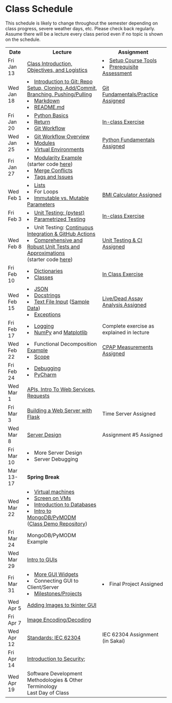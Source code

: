 # Class Schedule

This schedule is likely to change throughout the semester depending on class
progress, severe weather days, etc.  Please check back regularly.  Assume there 
will be a lecture every class period even if no topic is shown on the schedule.

<table>

<tr>
<th>Date</th>
<th>Lecture</th>
<th>Assignment</th>
</tr>

<tr>
<td>Fri Jan 13</td>
    <td><a href="Lectures/Intro_Lecture.md">Class Introduction, Objectives, and Logistics</a></td>
    <td>
      <li><a href="Assignments/01_tool_setup_git_intro.md">Setup Course Tools</a></li>
      <li><a href="Assignments/00_programming_assessment.md">Prerequisite Assessment</a></li>
</td>
</tr>

<tr>
<td>Wed Jan 18</td>
    <td>
      <li><a href="Lectures/intro_to_git.md">Introduction to Git:  Repo Setup, 
      Cloning, Add/Commit, Branching, Pushing/Pulling</a></li>     
      <li><a href="Resources/markdown.md">Markdown</a></li>
      <li><a href="Resources/Git/readme_files.md">README.md</a></li>
    </td>
    <td>
        <a href="Assignments/02_git_fundamentals_practice.md">Git Fundamentals/Practice Assigned</a>
    </td>  
</tr>

<tr>
<td>Fri Jan 20<br></td>
    <td>
        <li><a href="Lectures/python_basics.md">Python Basics</a></li>
        <li><a href="Lectures/return_keyword.md">Return</a></li> 
        <li><a href="Lectures/git_workflow.md">Git Workflow</a></li>
    </td>
    <td>
        <a href="Lectures/git_workflow.md#LDL-Branch">In-class Exercise</a>
    </td>
</tr>

<tr>
<td>Wed Jan 25</td>
    <td>
        <li><a href="Lectures/git_workflow_overview.md">Git Workflow Overview</a></li>
        <li><a href="Lectures/modules.md">Modules</a></li> 
        <li><a href="Lectures/virtual_environments.md">Virtual Environments</a></li> 
    </td>
    <td><a href="Assignments/PythonFundamentalAssignment.md">Python Fundamentals Assigned</a></td>
</tr>

<tr>
<td>Fri Jan 27</td> 
  <td> 
    <li><a href="Lectures/modularity_example.md">Modularity Example</a> (starter code <a href="https://github.com/dward2/modularity_example">here</a>)</li>
    <li><a href="Resources/Git/MergeConflicts.md">Merge Conflicts</a></li>
    <li><a href="Lectures/git_workflow_more.md">Tags and Issues</a></li>
  </td>
  <td></td>
</tr>

<tr>
<td>Wed Feb 1</td>
    <td>
        <li><a href="Lectures/lists.md">Lists</a></li>
        <li>For Loops</li>
        <li><a href="Lectures/parameters.md">Immutable vs. Mutable Parameters</a></li>
    </td>
    <td>
        <a href="Assignments/BMICalculatorAssignment.md">BMI Calculator Assigned</a>
</td>
</tr>

<tr>
<td>Fri Feb 3</td>
    <td>
        <li><a href="Lectures/unit_testing.md">Unit Testing: (pytest)</a></li>
        <li><a href="Lectures/robust_testing.md#testing-multiple-cases-using-parametrized-testing">Parametrized Testing</a></li>
    </td>
    <td><a href = "Lectures/unit_testing.md#exercise">In-class Exercise</a></td>
</tr>

<tr>
<td>Wed Feb 8</td>
    <td>
        <li>Unit Testing: <a href="Lectures/continuous_integration_github_actions.md">Continuous 
    Integration & GitHub Actions</a></li>
    <li><a href="Lectures/robust_testing.md">Comprehensive and Robust Unit Tests and Approximations</a></li>
    (starter code <a href="Lectures/unit_testing_code/weight_entry_starter_code.md">here</a>)
    </td>
    <td>
        <a href="Assignments/UnitTestingCIAssignment.md">Unit Testing & CI Assigned</a></td>
</tr>

<tr>
<td>Fri Feb 10</td>
    <td>
        <li><a href="Lectures/dictionaries.md">Dictionaries</a></li>
        <li><a href="Lectures/classes.md">Classes</a></li>
    </td>
    <td><a href="Lectures/dictionary_class_in_class_exercise.md">In Class Exercise</a></td>
</tr>

<tr>
<td>Wed Feb 15</td>
    <td>
        <li><a href="Lectures/json.md">JSON</a></li>
        <li><a href="Lectures/docstrings.md">Docstrings</a></li>
        <li><a href="Lectures/file_input.md">Text File Input</a> (<a href="Lectures/lecture_files/input_file_input_lecture.txt">Sample Data</a>)</li>
        <li><a href="Lectures/exceptions_active_lecture.md">Exceptions</a></li>
    </td>
    <td>
        <a href="Assignments/Live_Dead_Assay_Analysis">Live/Dead Assay Analysis Assigned</a>
    </td>
</tr>

<tr>
<td>Fri Feb 17</td>
    <td>
        <li><a href="Lectures/logging.md">Logging</a></li>
        <li><a href="Lectures/numpy.md">NumPy</a> and 
        <a href="Lectures/matplotlib.md">Matplotlib</a></li>
    </td>
    <td>Complete exercise as explained in lecture</td>
</tr>

<tr>
<td>Wed Feb 22</td>
    <td>
        <li>Functional Decomposition <a href="Lectures/functional_decomposition_example.md">Example</a></li> 
        <li><a href="Lectures/variable_scope.md">Scope</a></li>
    </td>
    <td>
        <a href="Assignments/CPAP Measurements">CPAP Measurements Assigned</a></td>
</tr>

<tr>
<td>Fri Feb  24</td>
    <td> 
        <!---<a href="Lectures/sphinx.md">Sphinx</a>--->
        <li><a href="Lectures/debugging.md">Debugging</a></li> 
        <li><a href="Resources/PyCharm">PyCharm</a></li>
    </td>
    <td></td>
</tr>

<tr>
<td>Wed Mar 1</td>
    <td> 
        <a href="Lectures/apis_webservices_requests.md">
        APIs, Intro To Web Services, Requests</a>
    </td>
    <td>
        <!---<a href="Lectures/name_server_project.md">Class Exercise</a>--->
    </td>
</tr>

<tr>
<td>Fri Mar 3</td>
    <td>
        <a href="Lectures/flask_server_setup.md">
           Building a Web Server with Flask</a>
    </td>
    <td>
        <!---<a href="Assignments/time_server_project.md">--->Time Server Assigned<!---</a>---> 
    </td>
</tr>

<tr>
<td>Wed Mar 8</td>
<td>
    <a href="Lectures/server_code_design.md">Server Design</a>
</td>
<td>
    Assignment #5 Assigned
    <!---<a href="Assignments/heart_rate_sentinel_server_assignment.md">Heart Rate Sentinel Server Assigned</a>---> 
</td>

<tr>
<td>Fri Mar 10</td>
    <td>
        <li>More Server Design</li>
        <li>Server Debugging</li> 
</td>    
    <td></td>
</tr>

<tr>
<td>Mar 13-17</td>
<td><b>Spring Break</b></td>
<td></td>
</tr>

<tr>
<td>Wed Mar 22</td>
    <td>
        <li><a href="Resources/virtual_machines.md">Virtual machines</a></li>
        <li><a href="Resources/WebServices/screen.md">Screen on VMs</a></li>
        <li><a href="Lectures/databases.md">Introduction to Databases</a></li>
        <li><a href="Lectures/databases.md#mongodb">Intro to MongoDB/PyMODM</a></li>      
      (<a href="https://github.com/dward2/mongo_db_jupyter_example">Class Demo  
        Repository</a>)
    </td>
    <td></td>
</tr>

<tr>
<td>Fri Mar 24</td>
    <td>
      MongoDB/PyMODM Example
    </td>
    <td>
      <!---<a href="Lectures/database_class_work.md">In-Class Project</a>--->
    </td> 
</tr>

<tr>
<td>Wed Mar 29</td>
    <td><a href="Lectures/intro_to_gui.md">Intro to GUIs</a>
    </td>
    <td>
    </td>
</tr>

<tr>
<td>Fri Mar 31</td>
    <td>
        <li><a href="Lectures/intro_to_gui.md#widgets-of-interest">
            More GUI Widgets</a></li>    
        <li>Connecting GUI to Client/Server</li>
        <li><a href="Lectures/github_teams.md">Milestones/Projects</a></li>
    </td>
    <td>
      <li><!---<a href="Assignments/final_image_processor.md">--->Final Project Assigned<!---</a>---></li>
      <!---<li><a href="Lectures/github_teams.md#Final-Project-Planning">Planning for Final Project</a></li>--->
    </td>
</tr>

<tr>
<td>Wed Apr 5</td>
    <td>
        <a href="Resources/tkinter_images.md">Adding Images to tkinter GUI</a>
    </td>
    <td></td>
</tr>

<tr>
<td>Fri Apr 7</td>
    <td>
      <a href="Lectures/image_encoding_decoding.md">Image Encoding/Decoding</a>
    </td>
    <td>
      <!---<a href="Lectures/image_encoding_decoding.md#image-server-api-for-in-class-work">
        In-class Exercise</a>--->
    </td>
</tr>

<tr>
<td>Wed Apr 12</td>
    <td>
      <a href="Resources/standards.md">Standards: </a>
      <a href="https://en.wikipedia.org/wiki/IEC_62304">IEC 62304</a>
    </td>
    <td>
      IEC 62304 Assignment (in Sakai)
    </td>
</tr>

<tr>
<td>Fri Apr 14</td>
    <td>
      <a href="Lectures/intro_to_security.md">Introduction to Security</a>;
    </td>
    <td></td>
</tr>

<tr>
<td>Wed Apr 19</td>
    <td>
        Software Development Methodologies & Other Terminology
        <br>Last Day of Class
    </td>
    <td></td>
</tr>


<!--<a href="Lectures/testing_fixtures_and_other_testing.md">Unit Testing:  Testing Fixtures</a>-->
  

</table>
